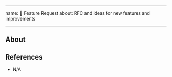 
---
name: 🚀 Feature Request
about: RFC and ideas for new features and improvements

---

## About

<!-- Please provide the feature's details here! -->

## References

- N/A
